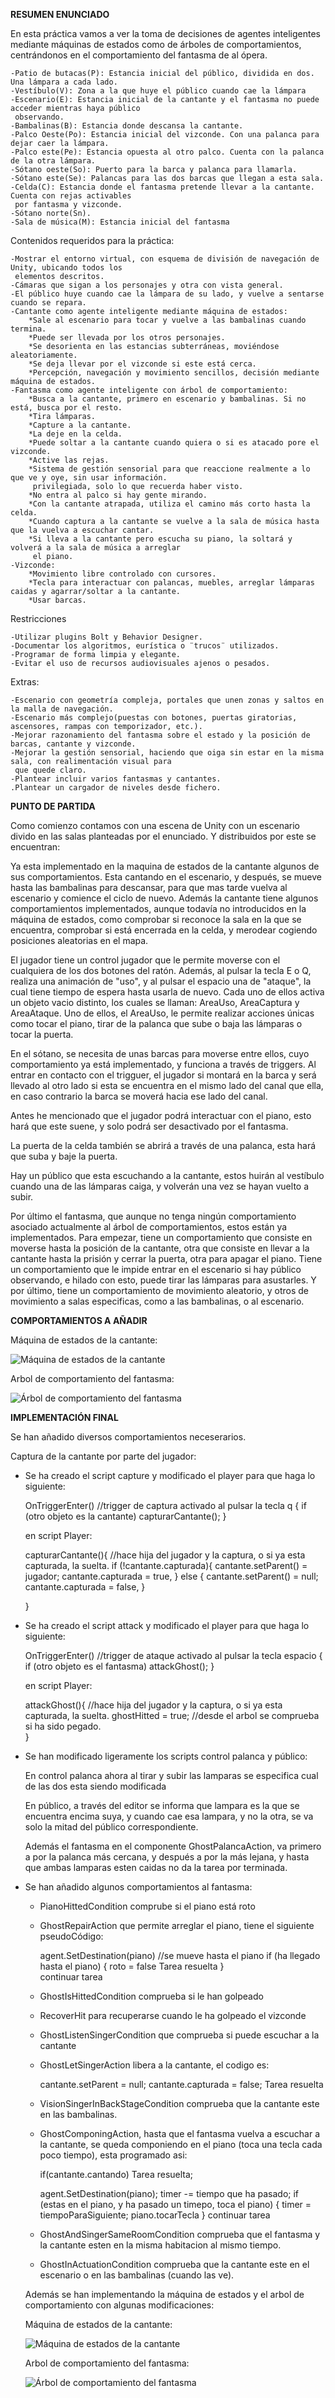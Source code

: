 **RESUMEN ENUNCIADO**

En esta práctica vamos a ver la toma de decisiones de agentes inteligentes mediante máquinas
de estados como de árboles de comportamientos, centrándonos en el comportamiento del fantasma
de al ópera.

    -Patio de butacas(P): Estancia inicial del público, dividida en dos. Una lámpara a cada lado.
    -Vestíbulo(V): Zona a la que huye el público cuando cae la lámpara
    -Escenario(E): Estancia inicial de la cantante y el fantasma no puede acceder mientras haya público 
     observando.
    -Bambalinas(B): Estancia donde descansa la cantante.
    -Palco Oeste(Po): Estancia inicial del vizconde. Con una palanca para dejar caer la lámpara.
    -Palco este(Pe): Estancia opuesta al otro palco. Cuenta con la palanca de la otra lámpara.
    -Sótano oeste(So): Puerto para la barca y palanca para llamarla.
    -Sótano este(Se): Palancas para las dos barcas que llegan a esta sala.
    -Celda(C): Estancia donde el fantasma pretende llevar a la cantante. Cuenta con rejas activables
     por fantasma y vizconde.
    -Sótano norte(Sn).
    -Sala de música(M): Estancia inicial del fantasma

Contenidos requeridos para la práctica:

    -Mostrar el entorno virtual, con esquema de división de navegación de Unity, ubicando todos los
     elementos descritos.
    -Cámaras que sigan a los personajes y otra con vista general.
    -El público huye cuando cae la lámpara de su lado, y vuelve a sentarse cuando se repara.
    -Cantante como agente inteligente mediante máquina de estados:
        *Sale al escenario para tocar y vuelve a las bambalinas cuando termina.
        *Puede ser llevada por los otros personajes.
        *Se desorienta en las estancias subterráneas, moviéndose aleatoriamente.
        *Se deja llevar por el vizconde si este está cerca.
        *Percepción, navegación y movimiento sencillos, decisión mediante máquina de estados.
    -Fantasma como agente inteligente con árbol de comportamiento:
        *Busca a la cantante, primero en escenario y bambalinas. Si no está, busca por el resto.
        *Tira lámparas.
        *Capture a la cantante.
        *La deje en la celda.
        *Puede soltar a la cantante cuando quiera o si es atacado pore el vizconde.
        *Active las rejas.
        *Sistema de gestión sensorial para que reaccione realmente a lo que ve y oye, sin usar información.
         privilegiada, solo lo que recuerda haber visto.
        *No entra al palco si hay gente mirando.
        *Con la cantante atrapada, utiliza el camino más corto hasta la celda.
        *Cuando captura a la cantante se vuelve a la sala de música hasta que la vuelva a escuchar cantar.
        *Si lleva a la cantante pero escucha su piano, la soltará y volverá a la sala de música a arreglar 
         el piano.
    -Vizconde:
        *Movimiento libre controlado con cursores.
        *Tecla para interactuar con palancas, muebles, arreglar lámparas caidas y agarrar/soltar a la cantante.
        *Usar barcas.        

Restricciones

    -Utilizar plugins Bolt y Behavior Designer.
    -Documentar los algoritmos, eurística o ¨trucos¨ utilizados.
    -Programar de forma limpia y elegante.
    -Evitar el uso de recursos audiovisuales ajenos o pesados.

Extras:

    -Escenario con geometría compleja, portales que unen zonas y saltos en la malla de navegación.
    -Escenario más complejo(puestas con botones, puertas giratorias, ascensores, rampas con temporizador, etc.).
    -Mejorar razonamiento del fantasma sobre el estado y la posición de barcas, cantante y vizconde.
    -Mejorar la gestión sensorial, haciendo que oiga sin estar en la misma sala, con realimentación visual para
     que quede claro.
    -Plantear incluir varios fantasmas y cantantes.
    .Plantear un cargador de niveles desde fichero.

**PUNTO DE PARTIDA**

Como comienzo contamos con una escena de Unity con un escenario divido 
en las salas planteadas por el enunciado. Y distribuidos por este se encuentran: 

Ya esta implementado en la maquina de estados de la cantante algunos de sus comportamientos. Esta cantando en el escenario,
y después, se mueve hasta las bambalinas para descansar, para que mas tarde vuelva al escenario 
y comience el ciclo de nuevo. Además la cantante tiene algunos comportamientos implementados, aunque todavía no introducidos en la máquina de estados,
como comprobar si reconoce la sala en la que se encuentra, comprobar si está encerrada en la celda, 
y merodear cogiendo posiciones aleatorias en el mapa.

El jugador tiene un control jugador que le permite moverse con el cualquiera de los dos botones del ratón.
Además, al pulsar la tecla E o Q, realiza una animación de "uso", y al pulsar el espacio una de "ataque", la cual tiene 
tiempo de espera hasta usarla de nuevo. Cada uno de ellos activa un objeto vacio distinto, los cuales se llaman:
AreaUso, AreaCaptura y AreaAtaque. Uno de ellos, el AreaUso, le permite realizar acciones únicas como 
tocar el piano, tirar de la palanca que sube o baja las lámparas o tocar la puerta.

En el sótano, se necesita de unas barcas para moverse entre ellos, cuyo comportamiento ya está implementado,
y funciona a través de triggers. Al entrar en contacto con el trigguer, el jugador si montará en la barca y será llevado
al otro lado si esta se encuentra en el mismo lado del canal que ella, en caso contrario la barca se moverá hacia ese lado del canal.

Antes he mencionado que el jugador podrá interactuar con el piano, esto hará que este suene, y solo podrá ser desactivado 
por el fantasma.

La puerta de la celda también se abrirá a través de una palanca, esta hará que suba y baje la puerta.

Hay un público que esta escuchando a la cantante, estos huirán al vestíbulo cuando una de las lámparas caiga, 
y volverán una vez se hayan vuelto a subir.

Por último el fantasma, que aunque no tenga ningún comportamiento asociado actualmente al 
árbol de comportamientos, estos están ya implementados. Para empezar, tiene un comportamiento que 
consiste en moverse hasta la posición de la cantante, otra que consiste en llevar a la cantante hasta la prisión 
y cerrar la puerta, otra para apagar el piano. Tiene un comportamiento que le impide entrar en el escenario si hay 
público observando, e hilado con esto, puede tirar las lámparas para asustarles. Y por último, tiene un comportamiento 
de movimiento aleatorio, y otros de movimiento a salas especificas, como  a las bambalinas, o al escenario.

**COMPORTAMIENTOS A AÑADIR**

Máquina de estados de la cantante:

![Máquina de estados de la cantante](./P3/CantanteStateMachine.png)

Arbol de comportamiento del fantasma:

![Árbol de comportamiento del fantasma](./P3/GhostBehaviourTree.png)

**IMPLEMENTACIÓN FINAL**

Se han añadido diversos comportamientos neceserarios.

Captura de la cantante por parte del jugador:

- Se ha creado el script capture y modificado el player para que haga lo siguiente:
    
    OnTriggerEnter() //trigger de captura activado al pulsar la tecla q
    {
        if (otro objeto es la cantante)
            capturarCantante();
    }

    en script Player:

    capturarCantante(){  //hace hija del jugador y la captura, o si ya esta capturada, la suelta.
        if (!cantante.capturada){
            cantante.setParent() = jugador;
            cantante.capturada = true,
        }
        else {
            cantante.setParent() = null;
            cantante.capturada = false,
        }
        
    }

- Se ha creado el script attack y modificado el player para que haga lo siguiente:
    
    OnTriggerEnter() //trigger de ataque activado al pulsar la tecla espacio
    {
        if (otro objeto es el fantasma)
            attackGhost();
    }

    en script Player:

    attackGhost(){  //hace hija del jugador y la captura, o si ya esta capturada, la suelta.
        ghostHitted = true; //desde el arbol se comprueba si ha sido pegado.    
    }

- Se han modificado ligeramente los scripts control palanca y público:
    
    En control palanca ahora al tirar y subir las lamparas se especifica cual de las dos esta siendo modificada

    En público, a través del editor se informa que lampara es la que se encuentra encima suya, y cuando cae esa lampara, y no la otra, se
    va solo la mitad del público correspondiente.

    Además el fantasma en el componente GhostPalancaAction, va primero a por la palanca más cercana, y después a por la más lejana, y hasta que ambas lamparas esten caidas no da la tarea por terminada.

- Se han añadido algunos comportamientos al fantasma: 

    + PianoHittedCondition comprube si el piano está roto

    + GhostRepairAction que permite arreglar el piano, tiene el siguiente pseudoCódigo:

        agent.SetDestination(piano) //se mueve hasta el piano
            if (ha llegado hasta el piano)
            {
                roto = false
                Tarea resuelta
            }       
            continuar tarea

    + GhostIsHittedCondition comprueba si le han golpeado

    + RecoverHit para recuperarse cuando le ha golpeado el vizconde

    + GhostListenSingerCondition que comprueba si puede escuchar a la cantante

    + GhostLetSingerAction libera a la cantante, el codigo es:

        cantante.setParent = null;
        cantante.capturada = false;
        Tarea resuelta

    + VisionSingerInBackStageCondition comprueba que la cantante este en las bambalinas.

    + GhostComponingAction, hasta que el fantasma vuelva a escuchar a la cantante, se queda componiendo en el piano (toca una tecla cada poco tiempo), esta programado asi:

        if(cantante.cantando)
                Tarea resuelta;

        agent.SetDestination(piano);
        timer -= tiempo que ha pasado;
        if (estas en el piano, y ha pasado un timepo, toca el piano)
        {
            timer = tiempoParaSiguiente;
            piano.tocarTecla
        }
        continuar tarea

    + GhostAndSingerSameRoomCondition comprueba que el fantasma y la cantante esten en la misma habitacion al mismo tiempo.

    + GhostInActuationCondition comprueba que la cantante este en el escenario o en las bambalinas (cuando las ve).

    Además se han implementando la máquina de estados y el arbol de comportamiento con algunas modificaciones:

    Máquina de estados de la cantante:

    ![Máquina de estados de la cantante](./P3/CantanteStateMachineNew.png)

    Arbol de comportamiento del fantasma:

    ![Árbol de comportamiento del fantasma](./P3/GhostBehaviourTreeNew.png)